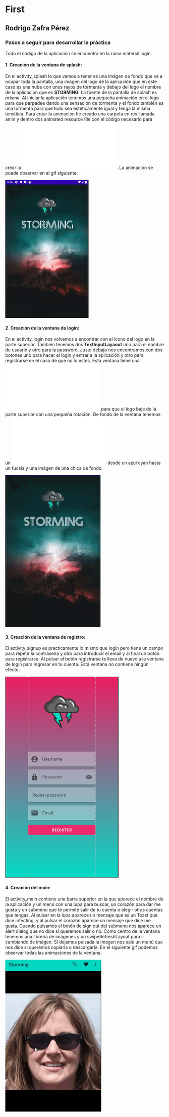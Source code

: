 # First
## Rodrigo Zafra Pérez

### Pasos a seguir para desarrollar la práctica
Todo el código de la aplicación se encuentra en la rama material login.
#### 1. Creación de la ventana de splash:
  En el activity_splash lo que vamos a tener es una imágen de fondo que va a ocupar toda la pantalla, una imágen del logo de la aplicación que en este caso es una nube
  con unos rayos de tormenta y debajo del logo el nombre de la aplicación que es **STORMING**. La fuente de la pantalla de splash es prisma.
  Al iniciar la aplicación tenemos una pequeña animación en el logo para que parpadee dando una sensación de tormenta y el fondo también es una tormenta para que todo
  sea esteticamente igual y tenga la misma temática. Para crear la animación he creado una carpeta en res llamada anim y dentro dos animated resource file con el código
  necesario para crear la ![animación](app/src/main/res/anim/fadein.xml). La animación se puede observar en el gif siguiente:
  
  ![issue tab](img/splashScreen.gif)
#### 2. Creación de la ventana de login:
  En el activity_login nos volvemos a encontrar con el icono del logo en la parte superior. También tenemos dos **TextInputLayaout** uno para el nombre de usuario y otro
  para la password. Justo debajo nos encontramos con dos botones uno para hacer el login y entrar a la aplicación y otro para registrarse en el caso de que no lo estes.
  Está ventana tiene una ![animación](app/src/main/res/anim/rotate.xml) para que el logo baje de la parte superior con una pequeña rotación. De fondo de la ventana
  tenemos un ![gradiente](app/src/main/res/drawable/gradient.xml) desde un azul cyan hasta un fucsia y una imágen de una chica de fondo.
  
  ![issue tab](img/login.gif)
#### 3. Creación de la ventana de registro:
  El activity_signup es practicamente lo mismo que login pero tiene un campo para repetir la contraseña y otro para introducir el email y al final un botón para
  registrarse. Al pulsar el botón registrarse te lleva de nuevo a la ventana de login para ingresar en tu cuenta. Está ventana no contiene ningún efecto.
  
  ![issue tab](img/img_2.PNG)
#### 4. Creación del main:
  El activity_main contiene una barra superior en la que aparece el nombre de la aplicación y un menú con una lupa para buscar, un corazón para dar me gusta y un submenu
  que te permite salir de tu cuenta o elegir otras cuentas que tengas. Al pulsar en la lupa aparece un mensaje que es un Toast que dice infecting, y al pulsar el corazón
  aparece un mensaje que dice me gusta. Cuando pulsamos el botón de sign out del submenu nos aparece un alert dialog que no dice si queremos salir o no.
  Como centro de la ventana tenemos una librería de imágenes y un swipeRefreshLayout para ir cambiando de imágen. Si dejamos pulsada la imágen nos sale un menú que nos 
  dice si queremos copiarla o descargarla. En el siguiente gif podemos observar todas las animaciones de la ventana.
  
  ![issue tab](img/main.gif)
